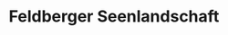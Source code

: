 ---
title: Feldberger Seenlandschaft
url: /feldberger-seenlandschaft/
latitude: 53.335
longitude: 13.439
---